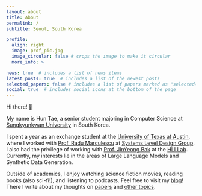 ```yaml
---
layout: about
title: About
permalink: /
subtitle: Seoul, South Korea

profile:
  align: right
  image: prof_pic.jpg
  image_circular: false # crops the image to make it circular
  more_info: >

news: true  # includes a list of news items
latest_posts: true  # includes a list of the newest posts
selected_papers: false # includes a list of papers marked as "selected={true}"
social: true  # includes social icons at the bottom of the page
---
```


Hi there! 👋

My name is Hun Tae, a senior student majoring in Computer Science at [Sungkyunkwan University](https://www.skku.edu/eng/) in South Korea.

I spent a year as an exchange student at the [University of Texas at Austin](https://www.utexas.edu/), where I worked with [Prof. Radu Marculescu](https://radum.ece.utexas.edu/people/) at [Systems Level Design Group](https://radum.ece.utexas.edu/). I also had the privilege of working with [Prof. JinYeong Bak](https://nosyu.kr/) at the [HLI Lab](https://hli.skku.edu/). Currently, my interests lie in the areas of Large Language Models and Synthetic Data Generation.

Outside of academics, I enjoy watching science fiction movies, reading books (also sci-fi!), and listening to podcasts.
Feel free to visit my [blog](https://ht0324.github.io/blog/)! There I write about my thoughts on [papers](https://ht0324.github.io/blog/category/paper/) and [other topics](https://ht0324.github.io/blog/category/blog/).